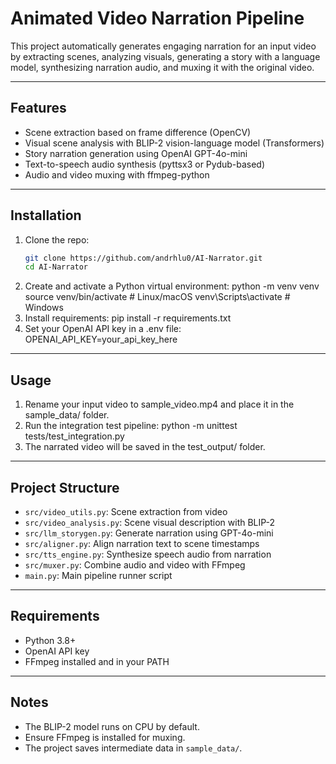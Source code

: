 # Animated Video Narration Pipeline

This project automatically generates engaging narration for an input video by extracting scenes, analyzing visuals, generating a story with a language model, synthesizing narration audio, and muxing it with the original video.

---

## Features

- Scene extraction based on frame difference (OpenCV)
- Visual scene analysis with BLIP-2 vision-language model (Transformers)
- Story narration generation using OpenAI GPT-4o-mini
- Text-to-speech audio synthesis (pyttsx3 or Pydub-based)
- Audio and video muxing with ffmpeg-python

---

## Installation

1. Clone the repo:
   ```bash
   git clone https://github.com/andrhlu0/AI-Narrator.git
   cd AI-Narrator
2. Create and activate a Python virtual environment:
    python -m venv venv
    source venv/bin/activate  # Linux/macOS
    venv\Scripts\activate     # Windows
3. Install requirements:
    pip install -r requirements.txt
4. Set your OpenAI API key in a .env file:
    OPENAI_API_KEY=your_api_key_here

---

## Usage

1. Rename your input video to sample_video.mp4 and place it in the sample_data/ folder.
2. Run the integration test pipeline:
    python -m unittest tests/test_integration.py
3. The narrated video will be saved in the test_output/ folder.

---

## Project Structure

- `src/video_utils.py`: Scene extraction from video  
- `src/video_analysis.py`: Scene visual description with BLIP-2  
- `src/llm_storygen.py`: Generate narration using GPT-4o-mini  
- `src/aligner.py`: Align narration text to scene timestamps  
- `src/tts_engine.py`: Synthesize speech audio from narration  
- `src/muxer.py`: Combine audio and video with FFmpeg  
- `main.py`: Main pipeline runner script  

---

## Requirements

- Python 3.8+  
- OpenAI API key  
- FFmpeg installed and in your PATH  

---

## Notes

- The BLIP-2 model runs on CPU by default.  
- Ensure FFmpeg is installed for muxing.  
- The project saves intermediate data in `sample_data/`.  
